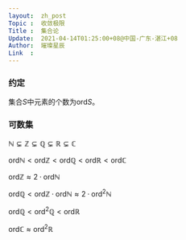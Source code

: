 ```yaml
---
layout:  zh_post
Topic :  收敛极限
Title :  集合论
Update:  2021-04-14T01:25:00+08@中国-广东-湛江+08
Author:  璀璨星辰
Link  :
---
```


### 约定

集合$S$中元素的个数为$\mathrm{ord} S$。

### 可数集

$ℕ ⊊ ℤ ⊊ ℚ ⊊ ℝ ⊊ ℂ$

$\mathrm{ord} ℕ < \mathrm{ord} ℤ < \mathrm{ord} ℚ < \mathrm{ord} ℝ < \mathrm{ord} ℂ$



$\mathrm{ord} ℤ ≈ 2 · \mathrm{ord} ℕ$

$\mathrm{ord} ℚ < \mathrm{ord} ℤ · \mathrm{ord} ℕ ≈ 2 · \mathrm{ord}^2 ℕ$ 

$\mathrm{ord} ℚ < \mathrm{ord}^2 ℚ < \mathrm{ord} ℝ$

$\mathrm{ord} ℂ ≈ \mathrm{ord}^2 ℝ$ 
